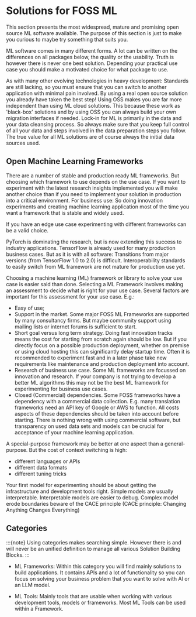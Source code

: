 # Solutions for FOSS ML

This section presents the most widespread, mature and promising open
source ML software available. The purpose of this section is just to
make you curious to maybe try something that suits you.

ML software comes in many different forms. A lot can be written on the
differences on all packages below, the quality or the usability. Truth
is however there is never one best solution. Depending your practical
use case you should make a motivated choice for what package to use.

As with many other evolving technologies in heavy development: Standards
are still lacking, so you must ensure that you can switch to another
application with minimal pain involved. By using a real open source
solution you already have taken the best step! Using OSS makes you are
far more independent than using ML cloud solutions. This because these
work as 'black-box' solutions and by using OSS you can always build your
own migration interfaces if needed. Lock-in for ML is primarily in the
data and your data cleansing process. So always make sure that you keep
full control of all your data and steps involved in the data preparation
steps you follow. The true value for all ML solutions are of course
always the initial data sources used.

## Open Machine Learning Frameworks


There are a number of stable and production ready ML frameworks. But
choosing which framework to use depends on the use case. If you want to
experiment with the latest research insights implemented you will make
another choice than if you need to implement your solution in production
into a critical environment. For business use: So doing innovation
experiments and creating machine learning application most of the time
you want a framework that is stable and widely used.

If you have an edge use case experimenting with different frameworks can
be a valid choice.

PyTorch is dominating the research, but is now extending this success to
industry applications. TensorFlow is already used for many production
business cases. But as it is with all software: Transitions from major
versions (from TensorFlow 1.0 to 2.0) is difficult. Interoperability
standards to easily switch from ML framework are not mature for
production use yet.


Choosing a machine learning (ML) framework or library to solve your use
case is easier said than done. Selecting a ML Framework involves making
an assessment to decide what is right for your use case. Several factors
are important for this assessment for your use case. E.g.:

-   Easy of use;
-   Support in the market. Some major FOSS ML Frameworks are supported
    by many consultancy firms. But maybe community support using mailing
    lists or internet forums is sufficient to start.
-   Short goal versus long term strategy. Doing fast innovation tracks
    means the cost for starting from scratch again should be low. But if
    you directly focus on a possible production deployment, whether on
    premise or using cloud hosting this can significantly delay startup
    time. Often it is recommended to experiment fast and in a later
    phase take new requirements like maintenance and production
    deployment into account.
-   Research of business use case. Some ML frameworks are focussed on
    innovation and research. If your company is not trying to develop a
    better ML algorithms this may not be the best ML framework for
    experimenting for business use cases.
-   Closed (Commercial) dependencies. Some FOSS frameworks have a
    dependency with a commercial data collection. E.g. many translation
    frameworks need an API key of Google or AWS to function. All costs
    aspects of these dependencies should be taken into account before
    starting. There is nothing wrong with using commercial software, but
    transparency on used data sets and models can be crucial for
    acceptance of your machine learning application.

A special-purpose framework may be better at one aspect than a
general-purpose. But the cost of context switching is high:

-   different languages or APIs
-   different data formats
-   different tuning tricks

Your first model for experimenting should be about getting the
infrastructure and development tools right. Simple models are usually
interpretable. Interpretable models are easier to debug. Complex model
erode boundaries beware of the CACE principle (CACE principle: Changing
Anything Changes Everything)

## Categories

:::{note}
Using categories makes searching simple. However there is and will never be an unified definition to manage all various Solution Building Blocks.
:::

* ML Frameworks: Within this category you will find mainly solutions to build applications. It contains APIs and a lot of functionality so you can focus on solving your business problem that you want to solve with AI or an LLM model.

* ML Tools: Mainly tools that are usable when working with various development tools, models or frameworks. Most ML Tools can be used within a Framework. 
